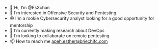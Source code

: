 - 👋 Hi, I’m @EsXchan
- 👀 I’m interested in Offensive Security and Pentesting
- 🏵️ I'm a rookie Cybersecurity analyst looking for a good opportunity for mentorship 
- 🌱 I’m currently making research about DevOps
- 💞️ I’m looking to collaborate on remote pentesting 
- 📫 How to reach me apeh.esther@briechifc.com

<!---
EsXchan/EsXchan is a ✨ special ✨ repository because its `README.md` (this file) appears on your GitHub profile.
You can click the Preview link to take a look at your changes.
--->
